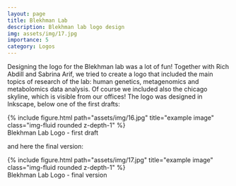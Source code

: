 ```yaml
---
layout: page
title: Blekhman Lab 
description: Blekhman lab logo design
img: assets/img/17.jpg
importance: 5
category: Logos
---
```


Designing the logo for the Blekhman lab was a lot of fun! Together with Rich Abdill and Sabrina Arif, we tried to create a logo that included the main topics of research of the lab: human genetics, metagenomics and metabolomics data analysis. Of course we included also the chicago skyline, which is visible from our offices!
The logo was designed in Inkscape, below one of the first drafts:

<div class="row">
    <div class="col-sm mt-3 mt-md-0">
        {% include figure.html path="assets/img/16.jpg" title="example image" class="img-fluid rounded z-depth-1" %}
    </div>
</div>
<div class="caption">
    Blekhman Lab Logo - first draft
</div>

and here the final version:

<div class="row">
    <div class="col-sm mt-3 mt-md-0">
        {% include figure.html path="assets/img/17.jpg" title="example image" class="img-fluid rounded z-depth-1" %}
    </div>
</div>
<div class="caption">
   Blekhman Lab Logo - final version
</div>
